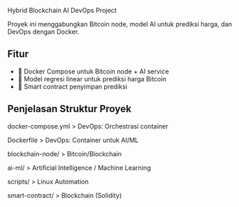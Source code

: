 Hybrid Blockchain AI DevOps Project

Proyek ini menggabungkan Bitcoin node, model AI untuk prediksi harga, dan DevOps dengan Docker.


## Fitur

- 🐳 Docker Compose untuk Bitcoin node + AI service
- 🤖 Model regresi linear untuk prediksi harga Bitcoin
- 📜 Smart contract penyimpan prediksi


## Penjelasan Struktur Proyek

         
docker-compose.yml         >      DevOps: Orchestrasi container

Dockerfile                 >      DevOps: Container untuk AI/ML

blockchain-node/           >      Bitcoin/Blockchain

ai-ml/                     >      Artificial Intelligence / Machine Learning

scripts/                   >      Linux Automation

smart-contract/            >      Blockchain (Solidity)

